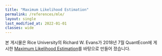 ```yaml
---
title: "Maximum Likelihood Estimation"
permalink: /references/mle/
layout: single
last_modified_at: 2022-01-01
classes: wide
---
```


본 게시물은 Rice University의 Richard W. Evans가 2018년 7월 QuantEcon에 게시한 [Maximum Likelihood Estimation](https://notes.quantecon.org/submission/5b3b102eb9eab00015b89f8e)를 바탕으로 만들어 졌습니다.